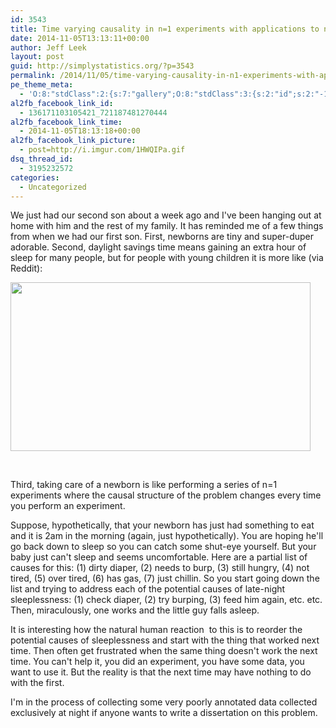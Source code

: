 ```yaml
---
id: 3543
title: Time varying causality in n=1 experiments with applications to newborn care
date: 2014-11-05T13:13:11+00:00
author: Jeff Leek
layout: post
guid: http://simplystatistics.org/?p=3543
permalink: /2014/11/05/time-varying-causality-in-n1-experiments-with-applications-to-newborn-care/
pe_theme_meta:
  - 'O:8:"stdClass":2:{s:7:"gallery";O:8:"stdClass":3:{s:2:"id";s:2:"-1";s:5:"width";s:0:"";s:6:"height";s:0:"";}s:5:"video";O:8:"stdClass":1:{s:2:"id";s:2:"-1";}}'
al2fb_facebook_link_id:
  - 136171103105421_721187481270444
al2fb_facebook_link_time:
  - 2014-11-05T18:13:18+00:00
al2fb_facebook_link_picture:
  - post=http://i.imgur.com/1HWQIPa.gif
dsq_thread_id:
  - 3195232572
categories:
  - Uncategorized
---
```

We just had our second son about a week ago and I've been hanging out at home with him and the rest of my family. It has reminded me of a few things from when we had our first son. First, newborns are tiny and super-duper adorable. Second, daylight savings time means gaining an extra hour of sleep for many people, but for people with young children it is more like (via Reddit):

[<img class="aligncenter" src="http://i.imgur.com/1HWQIPa.gif" alt="" width="480" height="270" />](http://www.reddit.com/r/funny/comments/2l25vx/gain_an_extra_hour_of_sleep_waityou_have_toddlers/)

&nbsp;

Third, taking care of a newborn is like performing a series of n=1 experiments where the causal structure of the problem changes every time you perform an experiment.

Suppose, hypothetically, that your newborn has just had something to eat and it is 2am in the morning (again, just hypothetically). You are hoping he'll go back down to sleep so you can catch some shut-eye yourself. But your baby just can't sleep and seems uncomfortable. Here are a partial list of causes for this: (1) dirty diaper, (2) needs to burp, (3) still hungry, (4) not tired, (5) over tired, (6) has gas, (7) just chillin. So you start going down the list and trying to address each of the potential causes of late-night sleeplessness: (1) check diaper, (2) try burping, (3) feed him again, etc. etc. Then, miraculously, one works and the little guy falls asleep.

It is interesting how the natural human reaction  to this is to reorder the potential causes of sleeplessness and start with the thing that worked next time. Then often get frustrated when the same thing doesn't work the next time. You can't help it, you did an experiment, you have some data, you want to use it. But the reality is that the next time may have nothing to do with the first.

I'm in the process of collecting some very poorly annotated data collected exclusively at night if anyone wants to write a dissertation on this problem.